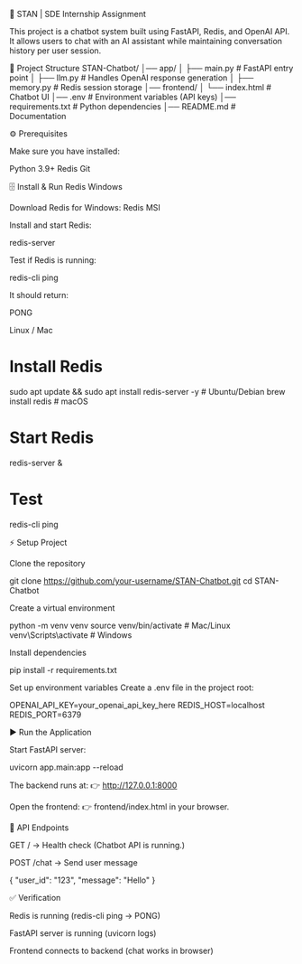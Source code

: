 🚀 STAN | SDE Internship Assignment

This project is a chatbot system built using FastAPI, Redis, and OpenAI API.
It allows users to chat with an AI assistant while maintaining conversation history per user session.

📂 Project Structure
STAN-Chatbot/
│── app/
│   ├── main.py        # FastAPI entry point
│   ├── llm.py         # Handles OpenAI response generation
│   ├── memory.py      # Redis session storage
│── frontend/
│   └── index.html     # Chatbot UI
│── .env               # Environment variables (API keys)
│── requirements.txt   # Python dependencies
│── README.md          # Documentation

⚙️ Prerequisites

Make sure you have installed:

Python 3.9+
Redis
Git

🗄️ Install & Run Redis
Windows

Download Redis for Windows: Redis MSI

Install and start Redis:

redis-server


Test if Redis is running:

redis-cli ping


It should return:

PONG

Linux / Mac
# Install Redis
sudo apt update && sudo apt install redis-server -y     # Ubuntu/Debian
brew install redis                                      # macOS

# Start Redis
redis-server &

# Test
redis-cli ping

⚡ Setup Project

Clone the repository

git clone https://github.com/your-username/STAN-Chatbot.git
cd STAN-Chatbot


Create a virtual environment

python -m venv venv
source venv/bin/activate     # Mac/Linux
venv\Scripts\activate        # Windows


Install dependencies

pip install -r requirements.txt


Set up environment variables
Create a .env file in the project root:

OPENAI_API_KEY=your_openai_api_key_here
REDIS_HOST=localhost
REDIS_PORT=6379

▶️ Run the Application

Start FastAPI server:

uvicorn app.main:app --reload


The backend runs at:
👉 http://127.0.0.1:8000

Open the frontend:
👉 frontend/index.html in your browser.

📡 API Endpoints

GET / → Health check (Chatbot API is running.)

POST /chat → Send user message

{
  "user_id": "123",
  "message": "Hello"
}

✅ Verification

Redis is running (redis-cli ping → PONG)

FastAPI server is running (uvicorn logs)

Frontend connects to backend (chat works in browser)
